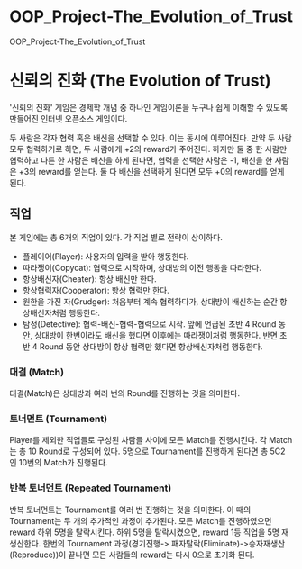 # OOP_Project-The_Evolution_of_Trust
OOP_Project-The_Evolution_of_Trust

# 신뢰의 진화 (The Evolution of Trust)
'신뢰의 진화' 게임은 경제학 개념 중 하나인 게임이론을 누구나 쉽게 이해할 수 있도록 만들어진 인터넷 오픈소스 게임이다.

두 사람은 각자 협력 혹은 배신을 선택할 수 있다. 이는 동시에 이루어진다. 만약 두 사람 모두 협력하기로 하면, 두 사람에게 +2의 reward가 주어진다. 하지만 둘 중 한 사람만 협력하고 다른 한 사람은 배신을 하게 된다면, 협력을 선택한 사람은 -1, 배신을 한 사람은 +3의 reward를 얻는다. 둘 다 배신을 선택하게 된다면 모두 +0의 reward를 얻게 된다.

## 직업
본 게임에는 총 6개의 직업이 있다. 각 직업 별로 전략이 상이하다.
- 플레이어(Player): 사용자의 입력을 받아 행동한다.
- 따라쟁이(Copycat): 협력으로 시작하며, 상대방의 이전 행동을 따라한다.
- 항상배신자(Cheater): 항상 배신만 한다.
- 항상협력자(Cooperator): 항상 협력만 한다.
- 원한을 가진 자(Grudger): 처음부터 계속 협력하다가, 상대방이 배신하는 순간 항상배신자처럼 행동한다.
- 탐정(Detective): 협력-배신-협력-협력으로 시작. 앞에 언급된 초반 4 Round 동안, 상대방이 한번이라도 배신을 했다면 이후에는 따라쟁이처럼 행동한다. 반면 초반 4 Round 동안 상대방이 항상 협력만 했다면 항상배신자처럼 행동한다.

### 대결 (Match)
대결(Match)은 상대방과 여러 번의 Round를 진행하는 것을 의미한다.

### 토너먼트 (Tournament)
Player를 제외한 직업들로 구성된 사람들 사이에 모든 Match를 진행시킨다. 각 Match는 총 10 Round로 구성되어 있다. 5명으로 Tournament를 진행하게 된다면 총 5C2 인 10번의 Match가 진행된다.

### 반복 토너먼트 (Repeated Tournament)
반복 토너먼트는 Tournament를 여러 번 진행하는 것을 의미한다. 이 때의 Tournament는 두 개의 추가적인 과정이 추가된다. 모든 Match를 진행하였으면 reward 하위 5명을 탈락시킨다. 하위 5명을 탈락시켰으면, reward 1등 직업을 5명 재생산한다. 한번의 Tournament 과정(경기진행-> 패자탈락(Eliminate)->승자재생산(Reproduce))이 끝나면 모든 사람들의 reward는 다시 0으로 초기화 된다.
